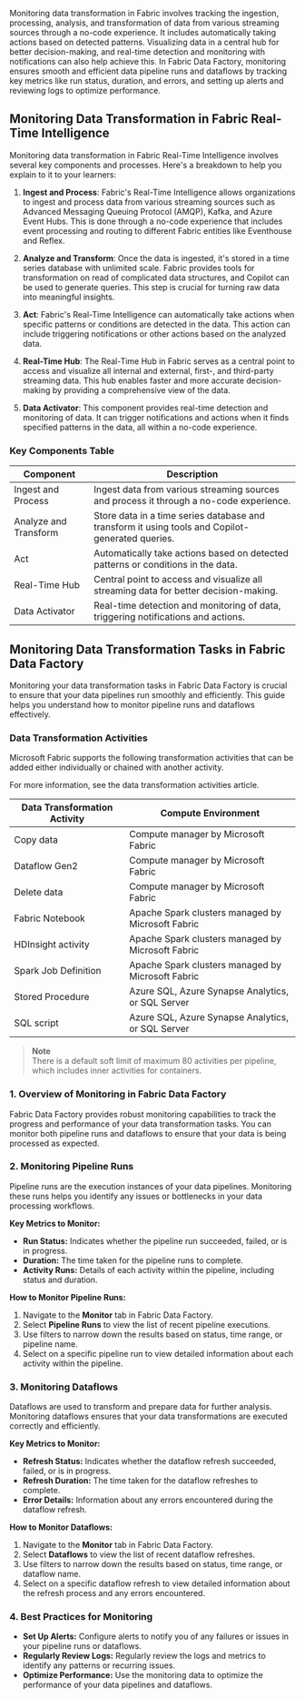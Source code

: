 Monitoring data transformation in Fabric involves tracking the ingestion, processing, analysis, and transformation of data from various streaming sources through a no-code experience. It includes automatically taking actions based on detected patterns. Visualizing data in a central hub for better decision-making, and real-time detection and monitoring with notifications can also help achieve this. In Fabric Data Factory, monitoring ensures smooth and efficient data pipeline runs and dataflows by tracking key metrics like run status, duration, and errors, and setting up alerts and reviewing logs to optimize performance.

## Monitoring Data Transformation in Fabric Real-Time Intelligence

Monitoring data transformation in Fabric Real-Time Intelligence involves several key components and processes. Here's a breakdown to help you explain to it to your learners:

1. **Ingest and Process**: Fabric's Real-Time Intelligence allows organizations to ingest and process data from various streaming sources such as Advanced Messaging Queuing Protocol (AMQP), Kafka, and Azure Event Hubs. This is done through a no-code experience that includes event processing and routing to different Fabric entities like Eventhouse and Reflex.

2. **Analyze and Transform**: Once the data is ingested, it's stored in a time series database with unlimited scale. Fabric provides tools for transformation on read of complicated data structures, and Copilot can be used to generate queries. This step is crucial for turning raw data into meaningful insights.

3. **Act**: Fabric's Real-Time Intelligence can automatically take actions when specific patterns or conditions are detected in the data. This action can include triggering notifications or other actions based on the analyzed data.

4. **Real-Time Hub**: The Real-Time Hub in Fabric serves as a central point to access and visualize all internal and external, first-, and third-party streaming data. This hub enables faster and more accurate decision-making by providing a comprehensive view of the data.

5. **Data Activator**: This component provides real-time detection and monitoring of data. It can trigger notifications and actions when it finds specified patterns in the data, all within a no-code experience.

### Key Components Table

| Component          | Description                                                                 |
|--------------------|-----------------------------------------------------------------------------|
| Ingest and Process | Ingest data from various streaming sources and process it through a no-code experience. |
| Analyze and Transform | Store data in a time series database and transform it using tools and Copilot-generated queries. |
| Act                | Automatically take actions based on detected patterns or conditions in the data. |
| Real-Time Hub      | Central point to access and visualize all streaming data for better decision-making. |
| Data Activator     | Real-time detection and monitoring of data, triggering notifications and actions. |

## Monitoring Data Transformation Tasks in Fabric Data Factory

Monitoring your data transformation tasks in Fabric Data Factory is crucial to ensure that your data pipelines run smoothly and efficiently. This guide helps you understand how to monitor pipeline runs and dataflows effectively.

### Data Transformation Activities

Microsoft Fabric supports the following transformation activities that can be added either individually or chained with another activity.

For more information, see the data transformation activities article.

| Data Transformation Activity | Compute Environment |
|------------------------------|---------------------|
| Copy data                    | Compute manager by Microsoft Fabric |
| Dataflow Gen2                | Compute manager by Microsoft Fabric |
| Delete data                  | Compute manager by Microsoft Fabric |
| Fabric Notebook              | Apache Spark clusters managed by Microsoft Fabric |
| HDInsight activity           | Apache Spark clusters managed by Microsoft Fabric |
| Spark Job Definition         | Apache Spark clusters managed by Microsoft Fabric |
| Stored Procedure             | Azure SQL, Azure Synapse Analytics, or SQL Server |
| SQL script                   | Azure SQL, Azure Synapse Analytics, or SQL Server |

> **Note**  
> There is a default soft limit of maximum 80 activities per pipeline, which includes inner activities for containers.

### **1. Overview of Monitoring in Fabric Data Factory**

Fabric Data Factory provides robust monitoring capabilities to track the progress and performance of your data transformation tasks. You can monitor both pipeline runs and dataflows to ensure that your data is being processed as expected.

### **2. Monitoring Pipeline Runs**

Pipeline runs are the execution instances of your data pipelines. Monitoring these runs helps you identify any issues or bottlenecks in your data processing workflows.

**Key Metrics to Monitor:**

- **Run Status:** Indicates whether the pipeline run succeeded, failed, or is in progress.
- **Duration:** The time taken for the pipeline runs to complete.
- **Activity Runs:** Details of each activity within the pipeline, including status and duration.

**How to Monitor Pipeline Runs:**

1. Navigate to the **Monitor** tab in Fabric Data Factory.
2. Select **Pipeline Runs** to view the list of recent pipeline executions.
3. Use filters to narrow down the results based on status, time range, or pipeline name.
4. Select on a specific pipeline run to view detailed information about each activity within the pipeline.

### **3. Monitoring Dataflows**

Dataflows are used to transform and prepare data for further analysis. Monitoring dataflows ensures that your data transformations are executed correctly and efficiently.

**Key Metrics to Monitor:**

- **Refresh Status:** Indicates whether the dataflow refresh succeeded, failed, or is in progress.
- **Refresh Duration:** The time taken for the dataflow refreshes to complete.
- **Error Details:** Information about any errors encountered during the dataflow refresh.

**How to Monitor Dataflows:**

1. Navigate to the **Monitor** tab in Fabric Data Factory.
2. Select **Dataflows** to view the list of recent dataflow refreshes.
3. Use filters to narrow down the results based on status, time range, or dataflow name.
4. Select on a specific dataflow refresh to view detailed information about the refresh process and any errors encountered.

### **4. Best Practices for Monitoring**

- **Set Up Alerts:** Configure alerts to notify you of any failures or issues in your pipeline runs or dataflows.
- **Regularly Review Logs:** Regularly review the logs and metrics to identify any patterns or recurring issues.
- **Optimize Performance:** Use the monitoring data to optimize the performance of your data pipelines and dataflows.
